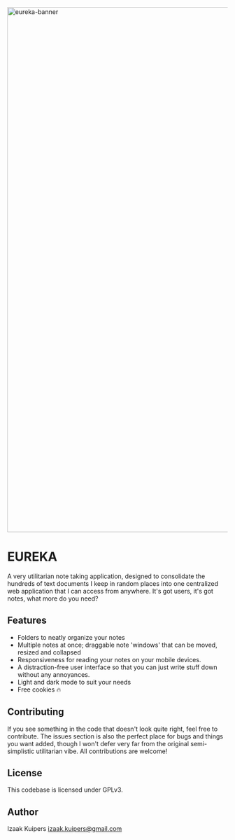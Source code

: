 <img width="3000" height="1200" alt="eureka-banner" src="https://github.com/user-attachments/assets/027618d7-d964-4d24-be32-d914bef5ffbb" />

# EUREKA
A very utilitarian note taking application, designed to consolidate the hundreds of text documents I keep in random places into one centralized web application that I can access from anywhere. It's got users, it's got notes, what more do you need?

## Features
- Folders to neatly organize your notes
- Multiple notes at once; draggable note 'windows' that can be moved, resized and collapsed
- Responsiveness for reading your notes on your mobile devices.
- A distraction-free user interface so that you can just write stuff down without any annoyances.
- Light and dark mode to suit your needs
- Free cookies 🔥

## Contributing
If you see something in the code that doesn't look quite right, feel free to contribute. The issues section is also the perfect place for bugs and things you want added, though I won't defer very far from the original semi-simplistic utilitarian vibe. All contributions are welcome!

## License
This codebase is licensed under GPLv3.

## Author
Izaak Kuipers [izaak.kuipers@gmail.com](mailto:izaak.kuipers@gmail.com)
